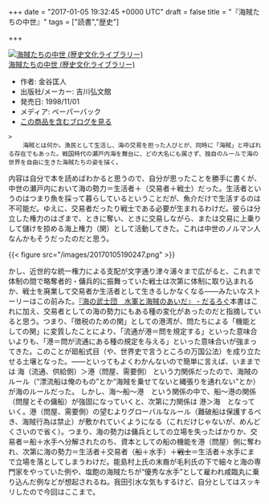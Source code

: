 
+++
date = "2017-01-05 19:32:45 +0000 UTC"
draft = false
title = "『海賊たちの中世』"
tags = ["読書","歴史"]

+++
<div class="hatena-asin-detail"><a href="http://www.amazon.co.jp/exec/obidos/ASIN/4642054561/bestylesnet-22/"><img src="https://images-fe.ssl-images-amazon.com/images/I/51HDKFFR17L._SL160_.jpg" class="hatena-asin-detail-image" alt="海賊たちの中世 (歴史文化ライブラリー)" title="海賊たちの中世 (歴史文化ライブラリー)"/></a><div class="hatena-asin-detail-info"><a href="http://www.amazon.co.jp/exec/obidos/ASIN/4642054561/bestylesnet-22/">海賊たちの中世 (歴史文化ライブラリー)</a><ul><li><span class="hatena-asin-detail-label">作者:</span> 金谷匡人</li><li><span class="hatena-asin-detail-label">出版社/メーカー:</span> 吉川弘文館</li><li><span class="hatena-asin-detail-label">発売日:</span> 1998/11/01</li><li><span class="hatena-asin-detail-label">メディア:</span> ペーパーバック</li><li><a href="http://d.hatena.ne.jp/asin/4642054561/bestylesnet-22" target="_blank">この商品を含むブログを見る</a></li></ul></div><div class="hatena-asin-detail-foot"></div></div>

    >
        海賊とは何か。漁民として生活し、海の交易を担った人びとが、同時に「海賊」と呼ばれる存在でもあった。戦国時代の瀬戸内海を舞台に、どの大名にも属さず、独自のルールで海の世界を自由に生きた海賊たちの姿を描く。

    
内容は自分で本を読めばわかると思うので、自分が思ったことを勝手に書くが、中世の瀬戸内において海の勢力＝生活者＋（交易者＋戦士）だった。生活者というのはつまり魚を採って暮らしているということだが、魚介だけで生活するのは不可能だ。ゆえに、交易者だったり戦士である必要が生まれるわけだ。彼らは分立した権力のはざまで、ときに奪い、ときに交易しながら、または交易に上乗りして儲けを掠める海上権力（関）として活動してきた。これは中世のノルマン人なんかもそうだったのだと思う。

{{< figure src="/images/20170105190247.png"  >}}

かし、近世的な統一権力による支配が文字通り津々浦々まで広がると、これまで体制の間で略奪者的・傭兵的に振舞っていた戦士は次第に体制に取り込まれるか、戦士を廃業して交易者か生活者として生きるしかなくなる――みたいなストーリーはこの前みた。[『海の武士団　水軍と海賊のあいだ』 - だるろぐ](https://blog.daruyanagi.jp/entry/2016/11/29/012834)本書はこれに加え、交易者としての海の勢力にもある種の変化があったのだと指摘していると思う。つまり、「徴税のための関」としての港湾が、問たちによる「機能としての関」に変質したことにより、「流通が港＝問を規定する」といった意味合いよりも、「港＝問が流通にある種の規定を与える」といった意味合いが強まってきた。このことが廻船式目（や、世界史で言うところの万国公法）を成り立たせる土壌となった。――といってもよくわかんないので簡単に言えば、いままでは 海（流通、供給側）＞港（問屋、需要側） という力関係だったので、海賊のルール（“漂流船は俺のもの”とか“海賊を乗せてないと縄張りを通れない”とか）が海のルールだった。 しかし、海～船～港　という関係の中で、船～港の関係（問屋とその傭船）が強固になっていくと、次第に力関係は 港＞海　となっていく。港（問屋、需要側）の望むよりグローバルなルール（難破船は保護するべき、海賊行為は禁止）が敷かれていくようになる（これだけじゃないが、めんどくさいので省く）。つまり、海の勢力は傭兵としての立場を失ったばかりか、交易者＝船＋水手へ分解されたのち、資本としての船の機能を港（問屋）側に奪われ、次第に海の勢力＝生活者＋交易者（<s>船</s>＋水手）＋<s>戦士</s>＝生活者＋水手にまで立場を落としてしまうわけだ。能島村上氏の末裔が毛利氏の下で細々と海の専門家をやっていた例や、塩飽の海賊たちが“優秀な水手”として雇われ咸臨丸に乗り込んだ例などが想起されるね。我田引水な気もするけど、自分としてはスッキリしたので今回はここまで。


